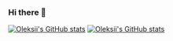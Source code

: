 ### Hi there 👋

[![Oleksii's GitHub stats](https://github-readme-stats.vercel.app/api?username=akhromets&include_all_commits=true)](https://github.com/akhromets/github-readme-stats)
[![Oleksii's GitHub stats](https://github-readme-stats.vercel.app/api/top-langs/?username=akhromets&layout=compact&theme=buefy&hide_border=true)](https://github.com/akhromets/github-readme-stats)


<!--
**akhromets/akhromets** is a ✨ _special_ ✨ repository because its `README.md` (this file) appears on your GitHub profile.

Here are some ideas to get you started:

- 🔭 I’m currently working on ...
- 🌱 I’m currently learning ...
- 👯 I’m looking to collaborate on ...
- 🤔 I’m looking for help with ...
- 💬 Ask me about ...
- 📫 How to reach me: ...
- 😄 Pronouns: ...
- ⚡ Fun fact: ...
-->
